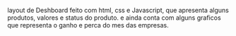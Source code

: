 layout de Deshboard feito com html, css e Javascript, que apresenta alguns produtos, valores e status do produto.
e ainda conta com alguns graficos que representa o ganho e perca do mes das empresas.